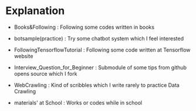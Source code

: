 # Explanation

- Books&Following : Following some codes written in books

- botsample(practice) : Try some chatbot system which I feel interested

- FollowingTensorflowTutorial : Following some code written at Tensorflow website

- Interview_Question_for_Beginner : Submodule of some tips from github opens source which I fork

- WebCrawling : Kind of scribbles which I write rarely to practice Data Crawling

- materials' at School : Works or codes while in school
